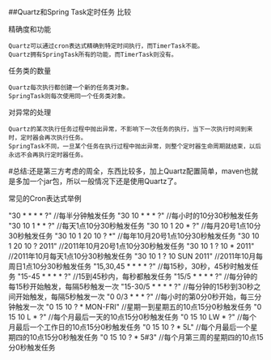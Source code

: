 
##Quartz和Spring Task定时任务 比较



精确度和功能 

    Quartz可以通过cron表达式精确到特定时间执行，而TimerTask不能。
    Quartz拥有SpringTask所有的功能，而TimerTask则没有。 

任务类的数量 

    Quartz每次执行都创建一个新的任务类对象。
    SpringTask则每次使用同一个任务类对象。 

对异常的处理

    Quartz的某次执行任务过程中抛出异常，不影响下一次任务的执行，当下一次执行时间到来时，定时器会再次执行任务。
    SpringTask不同，一旦某个任务在执行过程中抛出异常，则整个定时器生命周期就结束，以后永远不会再执行定时器任务。
    
    
#总结:还是第三方考虑的周全，东西比较多，加上Quartz配置简单，maven也就是多加一个jar包，所以一般情况下还是使用Quartz了。


常见的Cron表达式举例

"30 * * * * ?"              //每半分钟触发任务
"30 10 * * * ?"             //每小时的10分30秒触发任务
"30 10 1 * * ?"             //每天1点10分30秒触发任务
"30 10 1 20 * ?"            //每月20号1点10分30秒触发任务
"30 10 1 20 10 ? *"         //每年10月20号1点10分30秒触发任务
"30 10 1 20 10 ? 2011"      //2011年10月20号1点10分30秒触发任务
"30 10 1 ? 10 * 2011"       //2011年10月每天1点10分30秒触发任务
"30 10 1 ? 10 SUN 2011"     //2011年10月每周日1点10分30秒触发任务
"15,30,45 * * * * ?"        //每15秒，30秒，45秒时触发任务
"15-45 * * * * ?"           //15到45秒内，每秒都触发任务
"15/5 * * * * ?"            //每分钟的每15秒开始触发，每隔5秒触发一次
"15-30/5 * * * * ?"         //每分钟的15秒到30秒之间开始触发，每隔5秒触发一次
"0 0/3 * * * ?"             //每小时的第0分0秒开始，每三分钟触发一次
"0 15 10 ? * MON-FRI"       //星期一到星期五的10点15分0秒触发任务
"0 15 10 L * ?"             //每个月最后一天的10点15分0秒触发任务
"0 15 10 LW * ?"            //每个月最后一个工作日的10点15分0秒触发任务
"0 15 10 ? * 5L"            //每个月最后一个星期四的10点15分0秒触发任务
"0 15 10 ? * 5#3"           //每个月第三周的星期四的10点15分0秒触发任务
